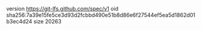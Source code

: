 version https://git-lfs.github.com/spec/v1
oid sha256:7a39e15fe5ce3d93d2fcbbd490e51b8d86e6f27544ef5ea5d1862d01b3ec4d24
size 20263
